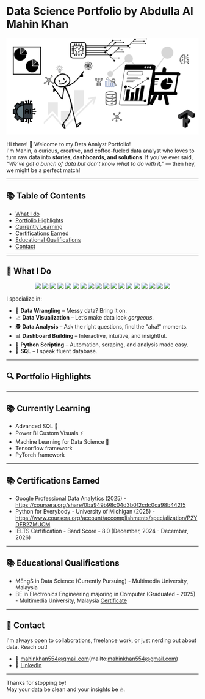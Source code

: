 # Data Science Portfolio by Abdulla Al Mahin Khan
![Banner](https://github.com/Mahinkhan007/Data_Science_Portfolio/blob/main/Untitled%20design.png)

Hi there! 👋 Welcome to my Data Analyst Portfolio!  
I'm Mahin, a curious, creative, and coffee-fueled data analyst who loves to turn raw data into **stories, dashboards, and solutions**. If you've ever said, _“We’ve got a bunch of data but don’t know what to do with it,”_ — then hey, we might be a perfect match! 

---
## 📚 Table of Contents

- [What I do](#what-i-do)
- [Portfolio Highlights](#portfolio-highlights)
- [Currently Learning](#currently-learning)
- [Certifications Earned](#Certifications-Earned)
- [Educational Qualifications](#educational-qualifications)
- [Contact](#contact)


---

## 🧠 What I Do

<p align="center">
  <img src="https://img.shields.io/badge/Python-3776AB?style=for-the-badge&logo=python&logoColor=white"/>
  <img src="https://img.shields.io/badge/R-276DC3?style=for-the-badge&logo=r&logoColor=white"/>
  <img src="https://img.shields.io/badge/MySQL-00758F?style=for-the-badge&logo=mysql&logoColor=white"/>
  <img src="https://img.shields.io/badge/PostgreSQL-4169E1?style=for-the-badge&logo=postgresql&logoColor=white"/>
  <img src="https://img.shields.io/badge/Power BI-F2C811?style=for-the-badge&logo=powerbi&logoColor=black"/>
  <img src="https://img.shields.io/badge/Excel-217346?style=for-the-badge&logo=microsoft-excel&logoColor=white"/>
  <img src="https://img.shields.io/badge/Tableau-E97627?style=for-the-badge&logo=tableau&logoColor=white"/>
  <img src="https://img.shields.io/badge/Streamlit-FF4B4B?style=for-the-badge&logo=streamlit&logoColor=white"/>
  <img src="https://img.shields.io/badge/Pandas-150458?style=for-the-badge&logo=pandas&logoColor=white"/>
  <img src="https://img.shields.io/badge/Numpy-013243?style=for-the-badge&logo=numpy&logoColor=white"/>
  <img src="https://img.shields.io/badge/Matplotlib-008080?style=for-the-badge&logo=plotly&logoColor=white"/>
  <img src="https://img.shields.io/badge/Plotly-3F4F75?style=for-the-badge&logo=plotly&logoColor=white"/>
  <img src="https://img.shields.io/badge/Scikit Learn-F7931E?style=for-the-badge&logo=scikit-learn&logoColor=white"/>
  <img src="https://img.shields.io/badge/Seaborn-2E5588?style=for-the-badge"/>
  <img src="https://img.shields.io/badge/Jupyter-F37626?style=for-the-badge&logo=jupyter&logoColor=white"/>
  <img src="https://img.shields.io/badge/VS Code-007ACC?style=for-the-badge&logo=visual-studio-code&logoColor=white"/>
  <img src="https://img.shields.io/badge/Markdown-000000?style=for-the-badge&logo=markdown&logoColor=white"/>
  <img src="https://img.shields.io/badge/GitHub-181717?style=for-the-badge&logo=github&logoColor=white"/>
</p>


I specialize in:

- 🧹 **Data Wrangling** – Messy data? Bring it on.
- 📈 **Data Visualization** – Let’s make data look _gorgeous_.
- 🕵️ **Data Analysis** – Ask the right questions, find the "aha!" moments.
- 📊 **Dashboard Building** – Interactive, intuitive, and insightful.
- 🐍 **Python Scripting** – Automation, scraping, and analysis made easy.
- 💾 **SQL** – I speak fluent database.


---

## 🔍 Portfolio Highlights



---

## 📚 Currently Learning

- Advanced SQL 🧩  
- Power BI Custom Visuals ⚡  
- Machine Learning for Data Science 🤖
- Tensorflow framework
- PyTorch framework

---

## 📚 Certifications Earned

- Google Professional Data Analytics (2025) - https://coursera.org/share/0ba949b98c04d3b0f2cdc0ca98b442f5
- Python for Everybody - University of Michigan (2025) - https://www.coursera.org/account/accomplishments/specialization/P2YDFB2ZMUCM
- IELTS Certification - Band Score - 8.0 (December, 2024 - December, 2026)

---

## 📚 Educational Qualifications

- MEngS in Data Science (Currently Pursuing) - Multimedia University, Malaysia
- BE in Electronics Engineering majoring in Computer (Graduated - 2025) - Multimedia University, Malaysia [Certificate](https://github.com/Mahinkhan007/Data_Science_Portfolio/blob/main/Certificate%20Mahin%20Latest%20.pdf)

---

## 🎯 Contact

I'm always open to collaborations, freelance work, or just nerding out about data. Reach out!

- 📧 mahinkhan554@gmail.com(mailto:mahinkhan554@gmail.com)
- 💼 [LinkedIn](https://www.linkedin.com/in/abdulla-al-mahin-khan)

---


Thanks for stopping by!  
May your data be clean and your insights be 🔥.



